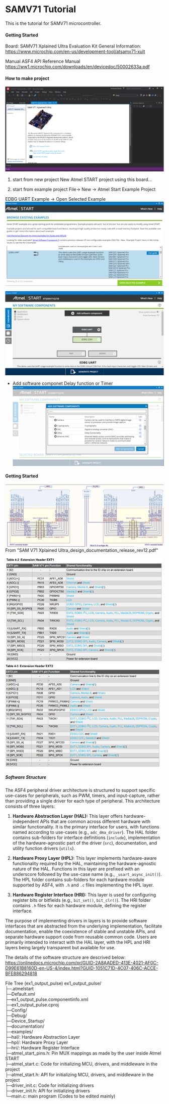 # SAMV71 Tutorial

This is the tutorial for SAMV71 microcontroller.

#### Getting Started

Board:
SAMV71 Xplained Ultra Evaluation Kit
General Information: https://www.microchip.com/en-us/development-tool/atsamv71-xult

Manual
ASF4 API Reference Manual
https://ww1.microchip.com/downloads/en/devicedoc/50002633a.pdf

#### How to make project

![alt text](image/img_start.png)

1. start from new project
   New Atmel START project using this board...

1. start from example project
   File-> New -> Atmel Start Example Project

EDBG UART Example
-> Open Selected Example
![alt text](image/img_select.png)

![alt text](image/img_soft_comp.png)

- Add software componet
  Delay function or Timer
  ![alt text](image/img_soft_comp_add.png)

#### Getting Started

![alt text](image/img_ext_header.png)
From "SAM V71 Xplained Ultra_design_documentation_release_rev12.pdf"

<img src='image/img_ext1.png' width='500px'>　　<img src='image/img_ext2.png' width='490px'>

##### Software Structure

The ASF4 peripheral driver architecture is structured to support specific use-cases for peripherals, such as PWM, timers, and input-capture, rather than providing a single driver for each type of peripheral. This architecture consists of three layers:

1. **Hardware Abstraction Layer (HAL):** This layer offers hardware-independent APIs that are common across different hardware with similar functionality. It is the primary interface for users, with functions named according to use-cases (e.g., `adc_dma_driver`). The HAL folder contains sub-folders for interface definitions (`include`), implementation of the hardware-agnostic part of the driver (`src`), documentation, and utility function drivers (`utils`).

2. **Hardware Proxy Layer (HPL):** This layer implements hardware-aware functionality required by the HAL, maintaining the hardware-agnostic nature of the HAL. Functions in this layer are prefixed with an underscore followed by the use-case name (e.g., `_usart_async_init()`). The HPL folder contains sub-folders for each hardware module supported by ASF4, with `.h` and `.c` files implementing the HPL layer.

3. **Hardware Register Interface (HRI):** This layer is used for configuring register bits or bitfields (e.g., `bit_set()`, `bit_clr()`). The HRI folder contains `.h` files for each hardware module, defining the register interface.

The purpose of implementing drivers in layers is to provide software interfaces that are abstracted from the underlying implementation, facilitate documentation, enable the coexistence of stable and unstable APIs, and separate hardware support code from reusable common code. Users are primarily intended to interact with the HAL layer, with the HPL and HRI layers being largely transparent but available for use.

The details of the software structure are descrived below:
https://onlinedocs.microchip.com/pr/GUID-2A8AADED-413E-4021-AF0C-D99E61B8160D-en-US-4/index.html?GUID-1051C71D-4C07-406C-ACCE-BFE886294818

File Tree (ex1_output_pulse)
ex1_output_pulse/  
├─.atmelstart  
├─Default.xml  
├─ex1_output_pulse.componentinfo.xml  
├─ex1_output_pulse.cproj  
├─Config/  
├─Debug/  
├─Device_Startup/  
├─documentation/  
├─examples/  
├─hal/: Hardware Abstraction Layer  
├─hpl/: Hardware Proxy Layer  
├─hri/: Hardware Register Interface  
├─atmel_start_pins.h: Pin MUX mappings as made by the user inside Atmel START  
├─atmel_start.c: Code for initializing MCU, drivers, and middleware in the project  
├─atmel_start.h: API for initializing MCU, drivers, and middleware in the project  
├─driver_init.c: Code for initializing drivers  
├─driver_init.h: API for initializing drivers  
└─main.c: main program (Codes to be edited mainly)
